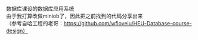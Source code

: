 数据库课设的数据库应用系统  
由于我打算改做miniob了，因此把之前找到的代码分享出来  
（参考自哈工程的老哥：https://github.com/wfloveiu/HEU-Database-course-design）
